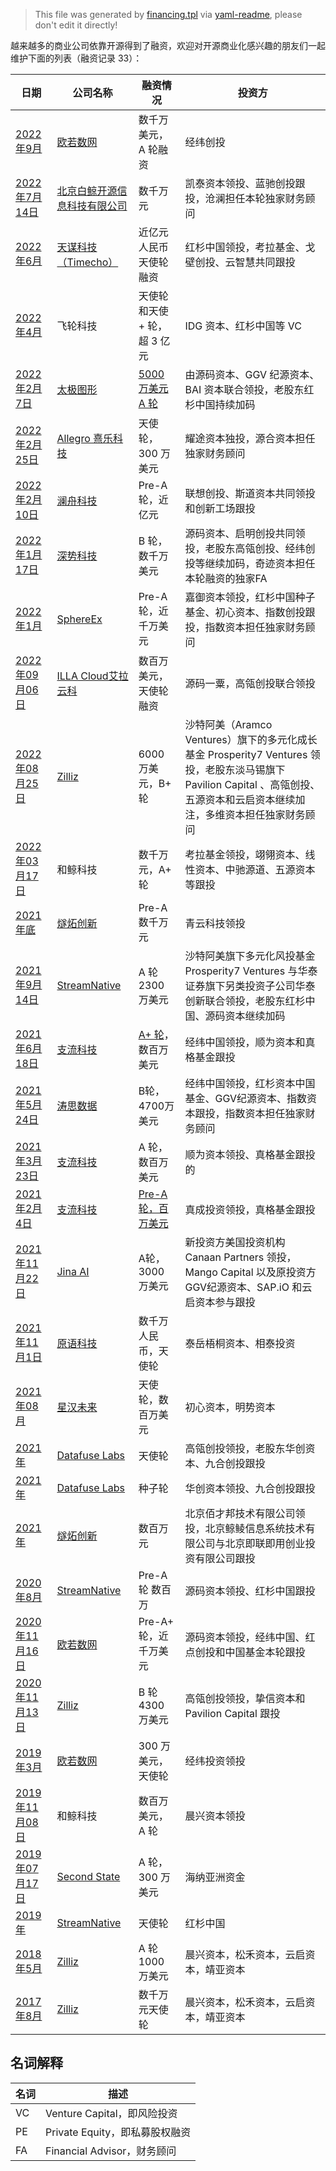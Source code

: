 > This file was generated by [financing.tpl](financing.tpl) via [yaml-readme](https://github.com/LinuxSuRen/yaml-readme), please don't edit it directly!

越来越多的商业公司依靠开源得到了融资，欢迎对开源商业化感兴趣的朋友们一起维护下面的列表（融资记录 33）：

| 日期  | 公司名称 | 融资情况 | 投资方 |
|---|---|---|---|
| [2022年9月](data/financing/item-30-vesoft.yaml) | [欧若数网](https://github.com/vesoft-inc) | 数千万美元，A 轮融资 | 经纬创投 |
| [2022年7月14日](data/financing/item-14.yaml) | [北京白鲸开源信息科技有限公司](https://dolphinscheduler.apache.org/) | 数千万元 | 凯泰资本领投、蓝驰创投跟投，沧澜担任本轮独家财务顾问 |
| [2022年6月](data/financing/item-13.yaml) | [天谋科技（Timecho）](https://www.timecho.com/) | 近亿元人民币天使轮融资 | 红杉中国领投，考拉基金、戈壁创投、云智慧共同跟投 |
| [2022年4月](data/financing/item-10.yaml) | 飞轮科技 | 天使轮和天使 &#43; 轮，超 3 亿元 | IDG 资本、红杉中国等 VC |
| [2022年2月7日](data/financing/item-9.yaml) | [太极图形](https://github.com/taichi-dev) | [5000 万美元 A 轮](https://mp.weixin.qq.com/s/4PjdQuwX4HRtm7z_xghQvA) | 由源码资本、GGV 纪源资本、BAI 资本联合领投，老股东红杉中国持续加码 |
| [2022年2月25日](data/financing/item-20.yaml) | [Allegro 熹乐科技](https://github.com/yomorun/) | 天使轮，300 万美元 | 耀途资本独投，源合资本担任独家财务顾问 |
| [2022年2月10日](data/financing/item-21.yaml) | [澜舟科技](https://github.com/Langboat) | Pre-A轮，近亿元 | 联想创投、斯道资本共同领投和创新工场跟投 |
| [2022年1月17日](data/financing/item-19.yaml) | [深势科技](https://github.com/deepmodeling) | B 轮，数千万美元 | 源码资本、启明创投共同领投，老股东高瓴创投、经纬创投等继续加码，奇迹资本担任本轮融资的独家FA |
| [2022年1月](data/financing/item-22.yaml) | [SphereEx](https://www.sphere-ex.com/) | Pre-A轮，近千万美元 | 嘉御资本领投，红杉中国种子基金、初心资本、指数创投跟投，指数资本担任独家财务顾问 |
| [2022年09月06日](data/financing/item-28.yaml) | [ILLA Cloud艾拉云科](https://github.com/illa-family) | 数百万美元，天使轮融资 | 源码一粟，高瓴创投联合领投 |
| [2022年08月25日](data/financing/item-27.yaml) | [Zilliz](https://github.com/milvus-io) | 6000 万美元，B&#43; 轮 | 沙特阿美（Aramco Ventures）旗下的多元化成长基金 Prosperity7 Ventures 领投，老股东淡马锡旗下 Pavilion Capital 、高瓴创投、五源资本和云启资本继续加注，多维资本担任独家财务顾问 |
| [2022年03月17日](data/financing/item-32.yaml) | 和鲸科技 | 数千万元，A&#43; 轮 | 考拉基金领投，翊翎资本、线性资本、中驰源道、五源资本等跟投 |
| [2021年底](data/financing/item-11.yaml) | [燧炻创新](https://fydeos.com/content/career/) | Pre-A 数千万元 | 青云科技领投 |
| [2021年9月14日](data/financing/item-8.yaml) | [StreamNative](https://streamnative.io/) | A 轮 2300 万美元 | 沙特阿美旗下多元化风投基金 Prosperity7 Ventures 与华泰证券旗下另类投资子公司华泰创新联合领投，老股东红杉中国、源码资本继续加码 |
| [2021年6月18日](data/financing/item-18.yaml) | [支流科技](https://www.apiseven.com/) | [A&#43; 轮](https://segmentfault.com/a/1190000040195514)，数百万美元 | 经纬中国领投，顺为资本和真格基金跟投 |
| [2021年5月24日](data/financing/item-25.yaml) | [涛思数据](https://github.com/taosdata) | B轮，4700万美元 | 经纬中国领投，红杉资本中国基金、GGV纪源资本、指数资本跟投，指数资本担任独家财务顾问 |
| [2021年3月23日](data/financing/item-15.yaml) | [支流科技](https://www.apiseven.com/) | A 轮，数百万美元 | 顺为资本领投、真格基金跟投的 |
| [2021年2月4日](data/financing/item-16.yaml) | [支流科技](https://www.apiseven.com/) | [Pre-A 轮，百万美元](https://www.infoq.cn/article/2Ntyh07rOjXxGO6YeJP6) | 真成投资领投，真格基金跟投 |
| [2021年11月22日](data/financing/item-23.yaml) | [Jina AI](https://github.com/jina-ai/) | A轮，3000 万美元 | 新投资方美国投资机构 Canaan Partners 领投，Mango Capital 以及原投资方 GGV纪源资本、SAP.iO 和云启资本参与跟投 |
| [2021年11月1日](data/financing/item-29-primihub.yaml) | [原语科技](https://github.com/primihub) | 数千万人民币，天使轮 | 泰岳梧桐资本、相泰投资 |
| [2021年08月](data/financing/item-17.yaml) | [星汉未来](https://github.com/galaxy-future) | 天使轮，数百万美元 | 初心资本，明势资本 |
| [2021年](data/financing/item-7.yaml) | [Datafuse Labs](https://github.com/datafuselabs) | 天使轮 | 高瓴创投领投，老股东华创资本、九合创投跟投 |
| [2021年](data/financing/item-6.yaml) | [Datafuse Labs](https://github.com/datafuselabs) | 种子轮 | 华创资本领投、九合创投跟投 |
| [2021年](data/financing/item-12.yaml) | [燧炻创新](https://fydeos.com/content/career/) | 数百万元 | 北京佰才邦技术有限公司领投，北京鲸鲮信息系统技术有限公司与北京即联即用创业投资有限公司跟投 |
| [2020年8月](data/financing/item-4.yaml) | [StreamNative](https://streamnative.io/) | Pre-A 轮 数百万 | 源码资本领投、红杉中国跟投 |
| [2020年11月16日](data/financing/item-24.yaml) | [欧若数网](https://github.com/vesoft-inc) | Pre-A&#43; 轮，近千万美元 | 源码资本领投，经纬中国、红点创投和中国基金本轮跟投 |
| [2020年11月13日](data/financing/item-5.yaml) | [Zilliz](https://github.com/milvus-io) | B 轮 4300 万美元 | 高瓴创投领投，挚信资本和 Pavilion Capital 跟投 |
| [2019年3月](data/financing/item-31-vesoft.yaml) | [欧若数网](https://github.com/vesoft-inc) | 300 万美元，天使轮 | 经纬投资领投 |
| [2019年11月08日](data/financing/item-33.yaml) | 和鲸科技 | 数百万美元，A 轮 | 晨兴资本领投 |
| [2019年07月17日](data/financing/item-26.yaml) | [Second State](https://github.com/second-state) | A 轮，300 万美元 | 海纳亚洲资金 |
| [2019年](data/financing/item-3.yaml) | [StreamNative](https://streamnative.io/) | 天使轮 | 红杉中国 |
| [2018年5月](data/financing/item-2.yaml) | [Zilliz](https://github.com/milvus-io) | A 轮 1000 万美元 | 晨兴资本，松禾资本，云启资本，靖亚资本 |
| [2017年8月](data/financing/item-1.yaml) | [Zilliz](https://github.com/milvus-io) | 数千万元天使轮 | 晨兴资本，松禾资本，云启资本，靖亚资本 |

## 名词解释

|名词|描述|
|---|---|
| VC | Venture Capital，即风险投资 |
| PE | Private Equity，即私募股权融资 |
| FA | Financial Advisor，财务顾问 |
